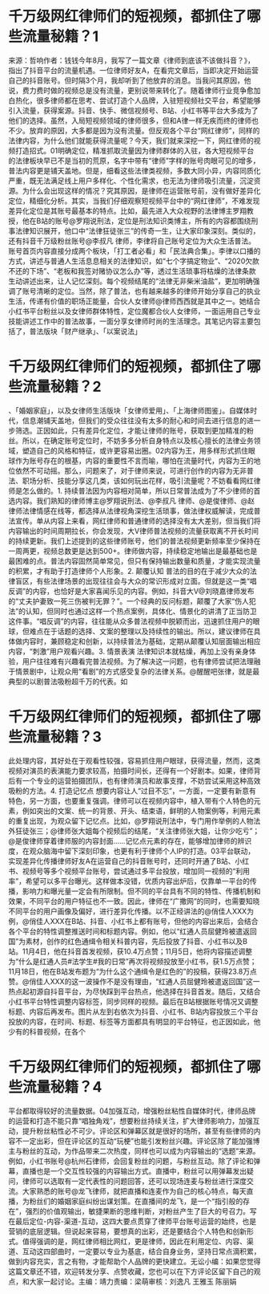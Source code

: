 # 千万级网红律师们的短视频，都抓住了哪些流量秘籍？1

来源：哲响作者：钱钱今年8月，我写了一篇文章《律师到底该不该做抖音？》，指出了抖音平台的流量机遇。一位律师好友A，在看完文章后，当即决定开始运营自己的抖音账号。但时隔3个月，我却听到了他放弃的消息。当我问其原因，他说，费力费时做的视频总是没有流量，更别说带来转化了。随着律师行业竞争愈加白热化，很多律师都在思考、尝试打造个人品牌，入驻短视频社交平台，希望能够引入流量，获得案源。抖音、快手、微信视频号、B站、小红书等平台大多成为了他们的选择。虽然，入局短视频领域的律师很多，但和A律一样无疾而终的律师也不少。放弃的原因，大多都是因为没有流量。但反观各个平台“网红律师”，同样的法律内容，为什么他们就能获得流量呢？今天，我们就来深挖一下，网红律师的视频打造招式。01明确定位，精准抓取流量因为律师群体的入驻，各大短视频平台的法律板块早已不是当初的荒原，名字中带有“律师”字样的账号肉眼可见的增多，普法内容更是铺天盖地。但是，细看这些法律类视频，多数大同小异，内容同质化严重，既无法满足线上用户多样化、个性化需求，也无法为律师吸引流量，沉淀资源。为什么会出现这样的情况？究其原因，是律师在运营账号前，没有做好差异化定位，精细化分析。其实，当我们仔细观察短视频平台中的“网红律师”，不难发现差异化定位是其账号最基本的特点。比如，最先进入大众视野的法律博主罗翔教授，他在B站的账号@罗翔说刑法，定位是刑法知识类博主，所有的内容都围绕刑事法律知识展开，他口中“法律狂徒张三”的传奇一生，让大家印象深刻。类似的，还有抖音千万级粉丝账号@李叔凡 律师，李律将自己账号定位为大众生活普法。账号首页内容直接分成两个板块，「打工者必看」和「民法典合集」。李律以口播的方式，讲述与普通人生活息息相关的法律知识，如“七个字搞定物业”、“2020欠款不还的下场”、“老板和我签对赌协议怎么办”等，透过生活琐事将枯燥的法律条款生动讲述出来，让人记忆深刻。每个视频结尾的“法律无非柴米油盐”，更加明确强调了账号清晰的定位。当然，除了普法，也有越来越多的律师开始分享自己的执业生活，传递有价值的职场正能量，合伙人女律师@律师西西就是其中之一。她结合小红书平台粉丝以及女律师群体特性，定位魔都合伙人女律师，一面运用自己专业技能讲述工作中的普法故事，一面分享女律师时尚的生活理念。其笔记内容主要包括了，普法版块「财产继承」、「以案说法」

# 千万级网红律师们的短视频，都抓住了哪些流量秘籍？2

、「婚姻家庭」，以及女律师生活版块「女律师爱用」、「上海律师图鉴」。自媒体时代，信息潮铺天盖地，但我们的受众往往没有太多的耐心和时间去进行信息的进一步筛选。正因如此，只有差异化定位，才能让律师的账号，获取到更加精准的粉丝。所以，在确定账号定位时，不妨多多分析自身特点以及核心擅长的法律业务领域，塑造自己的风格和特征，或许更容易出圈。02内容为王，用多样形式抓住眼球作为账号存在的根基，内容的重要性不言而喻，哪怕在流量时代，内容为王的地位依然不可动摇。那么，问题来了，对于律师来说，可进行创作的内容为无非普法、职场分析、技能分享这几类，该如何玩出花样，吸引流量呢？不妨看看网红律师是怎么做的。1. 持续普法因为内容相对简单，所以日常普法成为了不少律师的首选内容。我们熟知的律师博主@罗翔说刑法、@李叔凡 律师、@是俊律师、@赵律师法律情感在线等，都选择从法律视角深挖生活琐事，做法律权威解读，完成普法宣传。单从内容上来看，网红律师和普通律师的选择没有太大差别，但当我们将内容输出的时间周期拉长，你会发现，大V律师普法视频的流量获取离不开长时间的持续更新。我们上述提到的这些律师账号，他们的普法视频更新频率至少保持在一周两更，视频总数更是达到500+。律师做内容，持续稳定地输出是最基础也是最困难的点。普法内容固然简单常见，但只有保持输出数量和质量，才能实现流量的积累，才有助于打造律师个人形象。2. 颠覆认知 普法的目的在于减少大众的法律盲区，有些法律场景的出现往往会与大众的常识形成对立面。但就是这一类“唱反调”的内容，也恰好是大家喜闻乐见的内容。例如，抖音大V@刘晓嘉律师发布的“丈夫护妻致一死三伤被判无罪？”。一个经典的反问标题，颠覆了大家“伤人犯法”的认知，但同时也通过这样一个热点案例，具体化、情景化的讲清了正当防卫这件事。“唱反调”的内容，往往能从众多普法视频中脱颖而出，迅速抓住用户的眼球，但难点在于话题的选择、文案的整理以及持续性的输出。所以，建议律师在具体做内容时，兼顾稳定和创新，以持续普法为基础，定期从颠覆认知层面输出相应内容，“刺激”用户观看兴趣。3. 情景表演 法律知识本就枯燥，再加上没有亲身体验，用户往往难有兴趣看完普法视频。为了解决这一问题，也有律师尝试把法理融于情景剧中，让观众用“看剧”的方式感受复杂的法律关系。@醒醒吧张律，就是最典型的以剧普法吸粉超千万的代表。如

# 千万级网红律师们的短视频，都抓住了哪些流量秘籍？3

此处理内容，其好处在于观看性较强，容易抓住用户眼球，获得流量，然而，这类视频对演员的表演能力要求较高，拍摄时间长，还得有一个好剧本。如果，律师背后有一个专业的运营拍摄团队，也有律师演员和故事支撑，不妨尝试采用这种高效吸粉的方法。4. 打造记忆点 想要内容让人“过目不忘”，一方面，一定要有新意有特色，另一方面，也要重复强调。律师可以在视频内容中，植入带有个人特色的元素，例如突出的文案、统一的背景、开头、结束语，鲜明的人物案例等，利用元素的重复出现，为观众留下记忆点。比如，@罗翔说刑法中，专门用作举例的人物法外狂徒张三；@律师张大姐每个视频后的结尾，“关注律师张大姐，让你少吃亏”；@是俊律师穿着律师服的内容封面……记忆点元素的存在，能够增加律师的辨识度，在观众脑海中留下深刻印象，也更有利于律师个人IP的打造。03平台联动，实现差异化传播律师好友A在运营自己的抖音账号时，还同时开通了B站、小红书、视频号等多个视频平台账号，尝试通过多平台投放，增加同一视频的“利用率”，希望可以多平台曝光。这样做本没错，优质内容出炉后，仅靠单一平台的传播，影响力和曝光量一定会有所限制。但不同的平台具有不同的特性、传播机制和效果，不同平台的用户特征也不一致。因此，律师在“广撒网”的同时，也需要知晓不同平台的用户画像及偏好，进行差异化传播。以不正经讲法的@俏佳人XXX为例，@俏佳人XXX在B站、抖音、小红书上都有账号，但他的内容出来后，会结合各个平台的特性调整推送时间和标题内容。例如，他以“红通人员屈健玲被遣返回国”为素材，创作的红色通缉令相关科普内容，先后投放了抖音、小红书以及B站。11月4日，他在抖音首发视频，获10.4万点赞；11月5日，他将内容描述调整为“什么是红通人员#法学生#我的日常”再次将视频投放至小红书，获1.5万点赞；11月18日，他在B站发布题为“为什么这个通缉令是红色的”的投稿，获得23.8万点赞。@俏佳人XXX的这一波操作不是没有理由，“红通人员屈健玲被遣返回国”这一热点起初源自抖音平台，为尽快踩到平台热点，他选择在抖音首发。随后，又结合小红书平台特性调整内容标签，同步同样的视频。最后在B站根据账号情况又调整标题、内容后再发布。图片从左到右依次为抖音、小红书、B站内容投放三个平台投放的内容，在时间、标题、标签等方面都具有明显的平台特征，也正因如此，他少有的科普视频，在各个

# 千万级网红律师们的短视频，都抓住了哪些流量秘籍？4

平台都取得较好的流量数据。04加强互动，增强粉丝粘性自媒体时代，律师品牌的运营和打造不能只靠“唱独角戏”，想要粉丝持续关注，扩大律师影响力，加强互动，提升粉丝粘性必不可少。评论区和弹幕区就是很好的场所，甚至有些律师的内容不一定出彩，但在评论区的互动“玩梗”也能引发粉丝兴趣。评论区除了能加强博主与粉丝的互动，为作品带来二次热度，同样也可以成为内容输出的“选题”来源。例如，小红书账号@杭州石律师，会回复粉丝的问题，与粉丝互动。除了评论和弹幕，直播也是一个交互性较强的内容输出方式。直播中，粉丝可以用弹幕发出疑问，律师可以选取有一定代表性的问题回答，还可以现场连麦与粉丝进行深度交流。大家熟悉的账号@龙飞律师，就把直播和连麦作为自己的核心特点，每天直播，为粉丝们的婚姻家庭纠纷出谋划策。在直播间的龙飞，是一个“指引般的存在”，强烈的价值观输出，敏捷果断的思维判断，对粉丝产生了巨大的号召力。写在最后定位-内容-渠道-互动，这四大要点贯穿了律师平台账号运营的始终，也是营销的底层逻辑。但说起来容易，要想真的出彩，还是要结合个人特色和创新形式。值得强调的是，网红律师相比网红，更是律师，因此在利用定位、内容、渠道、互动这四部曲时，一定要以专业为基底，结合自身业务，坚持日常点滴积累，做到内容充实，言之有物，才能帮助个人品牌的更快建立。无讼小编：如果您觉得这篇文章还不错，欢迎转发分享、点赞收藏，您也可以在下方评论区留下自己的观点，和大家一起讨论。主编：靖力责编：梁萌审核：刘逸凡 王雅玉 陈丽娟

